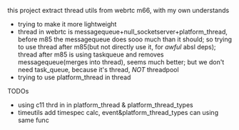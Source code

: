 
this project extract thread utils from webrtc m66, with my own understands
- trying to make it more lightweight
- thread in webrtc is messagequeue+null_socketserver+platform_thread, before m85 the messagequeue does sooo much than it should; so trying to use thread after m85(but not directly use it, for *awful* absl deps); thread after m85 is using taskqueue and removes messagequeue(merges into thread), seems much better; but we don't need task_queue, because it's thread, *NOT* threadpool
- trying to use platform_thread in thread

TODOs
- using c11 thrd in in platform_thread & platform_thread_types
- timeutils add timespec calc, event&platform_thread_types can using same func
